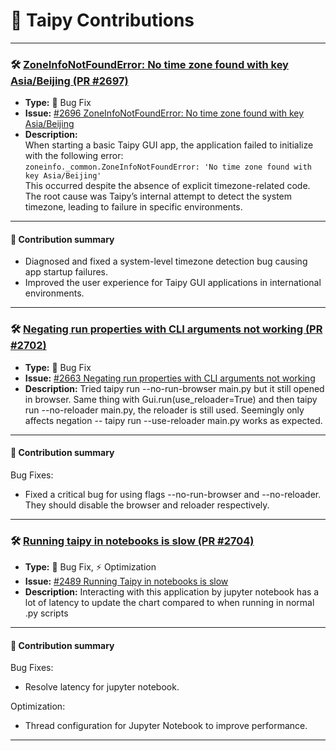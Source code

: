 # 🐍 Taipy Contributions

---

### 🛠️ [ZoneInfoNotFoundError: No time zone found with key Asia/Beijing (PR #2697)](https://github.com/Avaiga/taipy/pull/2697)

- **Type:** 🐞 Bug Fix
- **Issue:** [#2696 ZoneInfoNotFoundError: No time zone found with key Asia/Beijing](https://github.com/Avaiga/taipy/issues/2696)
- **Description:**  
  When starting a basic Taipy GUI app, the application failed to initialize with the following error:  
  `zoneinfo._common.ZoneInfoNotFoundError: 'No time zone found with key Asia/Beijing'`  
  This occurred despite the absence of explicit timezone-related code. The root cause was Taipy’s internal attempt to detect the system timezone, leading to failure in specific environments.

---

#### 📝 **Contribution summary**
- Diagnosed and fixed a system-level timezone detection bug causing app startup failures.
- Improved the user experience for Taipy GUI applications in international environments.

---

### 🛠️ [Negating run properties with CLI arguments not working (PR #2702)](https://github.com/Avaiga/taipy/pull/2702)

- **Type:** 🐞 Bug Fix
- **Issue:** [#2663 Negating run properties with CLI arguments not working](https://github.com/Avaiga/taipy/issues/2663)
- **Description:**
  Tried taipy run --no-run-browser main.py but it still opened in browser.
  Same thing with Gui.run(use_reloader=True) and then taipy run --no-reloader main.py, the reloader is still used.
  Seemingly only affects negation -- taipy run --use-reloader main.py works as expected.

---

#### 📝 **Contribution summary**
Bug Fixes:
- Fixed a critical bug for using flags --no-run-browser and --no-reloader. They should disable the browser and reloader respectively.

---

### 🛠️ [Running taipy in notebooks is slow  (PR #2704)](https://github.com/Avaiga/taipy/pull/2704)

- **Type:** 🐞 Bug Fix, ⚡ Optimization
- **Issue:** [#2489 Running Taipy in notebooks is slow](https://github.com/Avaiga/taipy/issues/2489)
- **Description:**
  Interacting with this application by jupyter notebook has a lot of latency to update the chart compared to when running in normal .py scripts

---

#### 📝 **Contribution summary**
Bug Fixes:
- Resolve latency for jupyter notebook.

Optimization:
- Thread configuration for Jupyter Notebook to improve performance.
---
